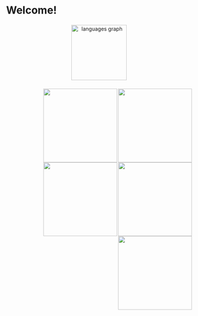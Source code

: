 <h1 align="left">Welcome!</h1>

###

<div align="center">
  <img src="https://github-readme-stats.vercel.app/api/top-langs?username=robinbruh&locale=en&hide_title=false&layout=compact&card_width=320&langs_count=6&theme=default&hide_border=false&order=2" height="150" alt="languages graph"  />
</div>

###

<img align="right" height="200" src="https://media.tenor.com/j8XyZWDIn-8AAAAC/penguin-walking.gif"  />

###

<img align="right" height="200" src="https://media.tenor.com/j8XyZWDIn-8AAAAC/penguin-walking.gif"  />

###

<img align="right" height="200" src="https://media.tenor.com/j8XyZWDIn-8AAAAC/penguin-walking.gif"  />

###

<img align="right" height="200" src="https://media.tenor.com/j8XyZWDIn-8AAAAC/penguin-walking.gif"  />

###

<img align="right" height="200" src="https://media.tenor.com/j8XyZWDIn-8AAAAC/penguin-walking.gif"  />

###
